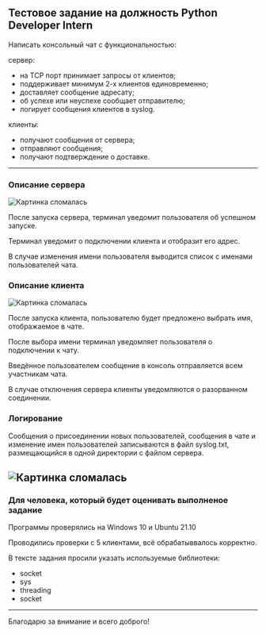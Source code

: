 ## Тестовое задание на должность Python Developer Intern

Написать консольный чат c функциональностью:

сервер:
* на TCP порт принимает запросы от клиентов;
* поддерживает минимум 2-х клиентов единовременно;
* доставляет сообщение адресату;
* об успехе или неуспехе сообщает отправителю;
* логирует сообщения клиентов в syslog.

клиенты:
* получают сообщения от сервера;
* отправляют сообщения;
* получают подтверждение о доставке.
___

### Описание сервера
![Картинка сломалась](https://sun9-77.userapi.com/impf/-LFEtP1E7-ZooXMZ_mqR0hCMzQlwKq3owhprfQ/u591X7aiNXc.jpg?size=774x231&quality=96&sign=5feee31b8e68739a38aeff8f74aaa8b1&type=album)

После запуска сервера, терминал уведомит пользователя об успешном запуске.

Терминал уведомит о подключении клиента и отобразит его адрес.

В случае изменения имени пользователя выводится список с именами пользователей чата.
### Описание клиента
![Картинка сломалась](https://sun9-13.userapi.com/impf/YsEp9fRPYDseHKKQaTzJgb4R-375fxu-6P7wVA/wc2DhX8-XrI.jpg?size=638x232&quality=96&sign=1ebb002bf1a1dcf767a75bb234e03446&type=album)

После запуска клиента, пользователю будет предложено выбрать имя, отображаемое в чате.

После выбора имени терминал уведомляет пользователя о подключении к чату.

Введённое пользователем сообщение в консоль отправляется всем участникам чата.

В случае отключения сервера клиенты уведомляются о разорванном соединении.
### Логирование
Сообщения о присоединении новых пользователей, сообщения в чате и изменение имен пользователей записываются в файл syslog.txt, размещающийся в одной директории с файлом сервера.

![Картинка сломалась](https://sun9-80.userapi.com/impf/jBct0FG7jCzRbIP4jUbfcQ0hW_BXp9TpstINGw/EflHfcmhrpQ.jpg?size=1010x521&quality=96&sign=b26105f6f51ebc84b0e356c2c05bcf27&type=album)
---
### Для человека, который будет оценивать выполненое задание
Программы проверялись на Windows 10 и Ubuntu 21.10

Проводились проверки с 5 клиентами, всё обрабатыввалось корректно.

В тексте задания просили указать используемые библиотеки:
* socket
* sys
* threading
* socket

---
Благодарю за внимание и всего доброго!

